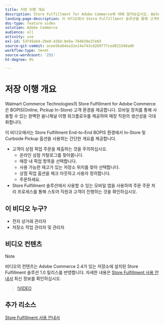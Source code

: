```yaml
---
title: 저장 이행 개요
description: Store Fulfillment for Adobe Commerce에 대해 알아보십시오. Walmart Commerce Technologies는 Buy Online, Pick-up In-Store(BOPIS) 환경을 최종 제공하는 고급 옴니채널 이행 솔루션입니다.
landing-page-description: 이 비디오에서 Store Fulfillment 솔루션을 통해 고객에게 매장 내 및 매장 내 픽업 서비스의 편의성을 제공하고 보다 효율적인 모바일 전용 이행 워크플로우를 제공하여 고객에게 주문을 선택하고, 스테이징하고, 핸드오프 주문을 제공하는 방법을 살펴볼 수 있습니다.
doc-type: feature video
solution: Adobe Commerce
audience: all
activity: use
exl-id: 53f45eb4-29e0-426d-8e9a-784838e37e03
source-git-commit: acee5ba84ea32e14a743cd269f77ced821548ad6
workflow-type: tm+mt
source-wordcount: '251'
ht-degree: 0%

---
```


# 저장 이행 개요

Walmart Commerce Technologies의 Store Fulfillment for Adobe Commerce은 BOPIS(Online, Pickup In-Store) 고객 환경을 제공합니다. 모바일 장치를 통해 사용할 수 있는 완벽한 옴니채널 이행 워크플로우를 제공하여 매장 직원의 생산성을 극대화합니다.

이 비디오에서는 Store Fulfillment End-to-End BOPIS 환경에서 In-Store 및 Curbside Pickup 옵션을 사용하는 간단한 개요를 제공합니다.

- 고객이 상점 픽업 주문을 제출하는 것을 주의하십시오.
   - 온라인 상점 카탈로그를 찾아봅니다.
   - 매장 내 픽업 항목을 선택합니다.
   - 사용 가능한 재고가 있는 저장소 위치를 찾아 선택합니다.
   - 상점 픽업 옵션을 체크 아웃하고 사용자 정의합니다.
   - 주문하세요.
- Store Fulfillment 솔루션에서 사용할 수 있는 모바일 앱을 사용하여 주문 주문 처리 프로세스를 통해 스토어 직원과 고객이 진행하는 것을 확인하십시오.

## 이 비디오 누구?

- 전자 상거래 관리자
- 저장소 작업 관리자 및 관리자

## 비디오 컨텐츠

>[!NOTE]
>
>비디오의 컨텐츠는 Adobe Commerce 2.4가 있는 저장소에 설치된 Store Fulfillment 솔루션 1.0 릴리스를 반영합니다. 자세한 내용은 [Store Fulfillment 사용 안내서](https://experienceleague.adobe.com/docs/commerce-merchant-services/store-fulfillment/introduction.html) 최신 정보를 확인하십시오.

>[!VIDEO](https://video.tv.adobe.com/v/343653?quality=12&learn=on)

## 추가 리소스

[Store Fulfillment 사용 안내서](https://experienceleague.adobe.com/docs/commerce-merchant-services/store-fulfillment/introduction.html)
